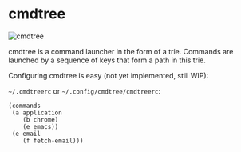 
cmdtree
=======

![cmdtree](https://jb55.com/s/cmdtree.png)

cmdtree is a command launcher in the form of a trie. Commands are launched by a
sequence of keys that form a path in this trie.

Configuring cmdtree is easy (not yet implemented, still WIP):

`~/.cmdtreerc` or `~/.config/cmdtree/cmdtreerc`:

    (commands
     (a application
        (b chrome)
        (e emacs))
     (e email
        (f fetch-email)))
